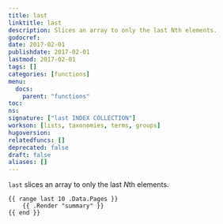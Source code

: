 ```yaml
---
title: last
linktitle: last
description: Slices an array to only the last Nth elements.
godocref:
date: 2017-02-01
publishdate: 2017-02-01
lastmod: 2017-02-01
tags: []
categories: [functions]
menu:
  docs:
    parent: "functions"
toc:
ns:
signature: ["last INDEX COLLECTION"]
workson: [lists, taxonomies, terms, groups]
hugoversion:
relatedfuncs: []
deprecated: false
draft: false
aliases: []
---
```


`last` slices an array to only the last <em>N</em>th elements.

```
{{ range last 10 .Data.Pages }}
    {{ .Render "summary" }}
{{ end }}
```

